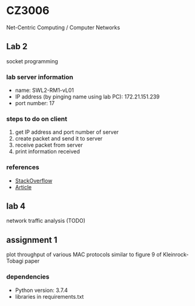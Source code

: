 # CZ3006

Net-Centric Computing / Computer Networks

## Lab 2

socket programming

### lab server information

- name: SWL2-RM1-vL01
- IP address (by pinging name using lab PC): 172.21.151.239
- port number: 17

### steps to do on client

1. get IP address and port number of server
2. create packet and send it to server
3. receive packet from server
4. print information received

### references

- [StackOverflow](https://stackoverflow.com/a/5837783/9171260)
- [Article](https://systembash.com/a-simple-java-udp-server-and-udp-client/)

## lab 4

network traffic analysis (TODO)

## assignment 1

plot throughput of various MAC protocols similar to figure 9 of Kleinrock-Tobagi paper

### dependencies

- Python version: 3.7.4
- libraries in requirements.txt
